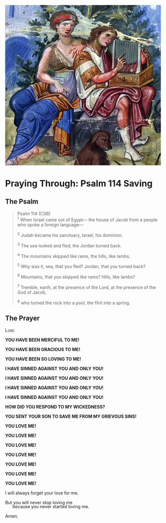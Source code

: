 <img class="intro-right" src="art-paris-psalter.jpg">

<style>
  li {list-style-type: none;}
  p + ul {
    margin-top: -18px;
}
</style>

# Praying Through: Psalm 114 Saving

## The Psalm

>Psalm 114 (CSB)  
><sup>1</sup> When Israel came out of Egypt— the house of Jacob from a people who spoke a foreign language— 
>
><sup>2</sup> Judah became his sanctuary, Israel, his dominion. 
>
><sup>3</sup> The sea looked and fled; the Jordan turned back. 
>
><sup>4</sup> The mountains skipped like rams, the hills, like lambs. 
>
><sup>5</sup> Why was it, sea, that you fled? Jordan, that you turned back? 
>
><sup>6</sup> Mountains, that you skipped like rams? Hills, like lambs? 
>
><sup>7</sup> Tremble, earth, at the presence of the Lord, at the presence of the God of Jacob, 
>
><sup>8</sup> who turned the rock into a pool, the flint into a spring.

## The Prayer

<div style="font-variant: small-caps;">
Lord
</div>

**YOU HAVE BEEN MERCIFUL TO ME!**

**YOU HAVE BEEN GRACIOUS TO ME!**

**YOU HAVE BEEN SO LOVING TO ME!**

**I HAVE SINNED AGAINST YOU AND ONLY YOU!**

**I HAVE SINNED AGAINST YOU AND ONLY YOU!**

**I HAVE SINNED AGAINST YOU AND ONLY YOU!**

**I HAVE SINNED AGAINST YOU AND ONLY YOU!**

**HOW DID YOU RESPOND TO MY WICKEDNESS?**

**YOU SENT YOUR SON TO SAVE ME FROM MY GRIEVOUS SINS!**

**YOU LOVE ME!**

**YOU LOVE ME!**

**YOU LOVE ME!**

**YOU LOVE ME!**

**YOU LOVE ME!**

**YOU LOVE ME!**

**YOU LOVE ME!**

I will always forget your love for me.

But you will never stop loving me
* because you never started loving me.

Amen.
